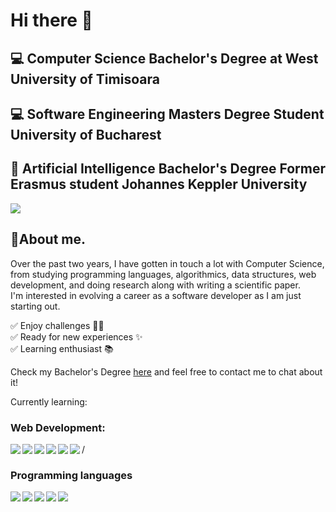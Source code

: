 # Hi there 👋
## 💻 Computer Science Bachelor's Degree at West University of Timisoara
## 💻 Software Engineering Masters Degree Student University of Bucharest
## 🔭 Artificial Intelligence Bachelor's Degree Former Erasmus student Johannes Keppler University

<img src ="https://github-readme-stats.vercel.app/api/top-langs/?username=LaurentiuALI&hide=makefile,cmake&layout=compact&theme=bear"/>

## 💭About me.
Over the past two years, I have gotten in touch a lot with Computer Science, from studying programming languages, algorithmics, data structures, web development, and doing research along with writing a scientific paper. \
I'm interested in evolving a career as a software developer as I am just starting out. 

✅ Enjoy challenges 👷‍♀️ \
✅ Ready for new experiences ✨ \
✅ Learning enthusiast 📚 

Check my Bachelor's Degree [here](https://github.com/LaurentiuALI/Product-Backlog-in-Action---ts) and feel free to contact me to chat about it!

Currently learning: 
### Web Development: 
<img align="left" src="https://img.shields.io/badge/HTML5-E34F26?style=for-the-badge&logo=html5&logoColor=white" />
<img align="left" src="https://img.shields.io/badge/CSS3-1572B6?style=for-the-badge&logo=css3&logoColor=white" />
<img align="left" src="https://img.shields.io/badge/JavaScript-323330?style=for-the-badge&logo=javascript&logoColor=F7DF1E" />
<img align="left" src="https://img.shields.io/badge/TypeScript-007ACC?style=for-the-badge&logo=typescript&logoColor=white" />
<img align="left" src="https://img.shields.io/badge/React-20232A?style=for-the-badge&logo=react&logoColor=61DAFB" />
<img align="left" src="https://img.shields.io/badge/nestjs-E0234E?style=for-the-badge&logo=nestjs&logoColor=white" /> /

### Programming languages
<img align="left" src="https://img.shields.io/badge/Python-FFD43B?style=for-the-badge&logo=python&logoColor=blue" />
<img align="left" src="https://img.shields.io/badge/MySQL-005C84?style=for-the-badge&logo=mysql&logoColor=white" />
<img align="left" src="https://img.shields.io/badge/c-%2300599C.svg?style=for-the-badge&logo=c&logoColor=white" />
<img align="left" src="https://img.shields.io/badge/c++-%2300599C.svg?style=for-the-badge&logo=c%2B%2B&logoColor=white" />
<img align="left" src="https://img.shields.io/badge/java-%23ED8B00.svg?style=for-the-badge&logo=java&logoColor=white" />
